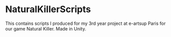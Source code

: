 # NaturalKillerScripts
 This contains scripts I produced for my 3rd year project at e-artsup Paris for our game Natural Killer. Made in Unity.
